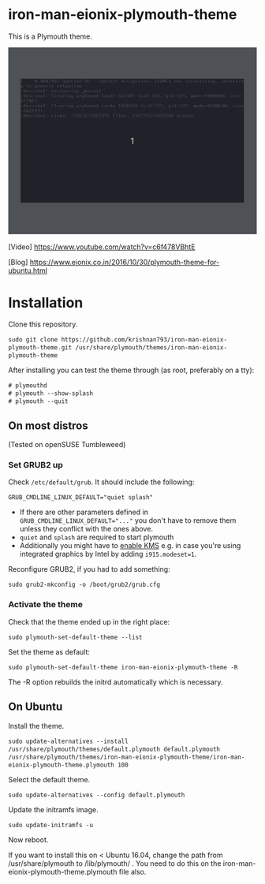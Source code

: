 # iron-man-eionix-plymouth-theme
This is a Plymouth theme.

[![Video](https://raw.githubusercontent.com/krishnan793/iron-man-eionix-plymouth-theme/master/preview.gif)](https://www.youtube.com/watch?v=c6f478VBhtE)


[Video] https://www.youtube.com/watch?v=c6f478VBhtE

[Blog] https://www.eionix.co.in/2016/10/30/plymouth-theme-for-ubuntu.html

# Installation

Clone this repository.

    sudo git clone https://github.com/krishnan793/iron-man-eionix-plymouth-theme.git /usr/share/plymouth/themes/iron-man-eionix-plymouth-theme

After installing you can test the theme through (as root, preferably on a tty):

    # plymouthd
    # plymouth --show-splash
    # plymouth --quit

## On most distros

(Tested on openSUSE Tumbleweed)

### Set GRUB2 up

Check `/etc/default/grub`. It should include the following:

    GRUB_CMDLINE_LINUX_DEFAULT="quiet splash"

* If there are other parameters defined in `GRUB_CMDLINE_LINUX_DEFAULT="..."` you don't have to remove them unless they conflict with the ones above.
* `quiet` and `splash` are required to start plymouth
* Additionally you might have to [enable KMS](https://unix.stackexchange.com/a/110589) e.g. in case you're using integrated graphics by Intel by adding `i915.modeset=1`.

Reconfigure GRUB2, if you had to add something:

    sudo grub2-mkconfig -o /boot/grub2/grub.cfg

### Activate the theme

Check that the theme ended up in the right place:

    sudo plymouth-set-default-theme --list

Set the theme as default:

    sudo plymouth-set-default-theme iron-man-eionix-plymouth-theme -R

The -R option rebuilds the initrd automatically which is necessary.

## On Ubuntu

Install the theme.

    sudo update-alternatives --install /usr/share/plymouth/themes/default.plymouth default.plymouth /usr/share/plymouth/themes/iron-man-eionix-plymouth-theme/iron-man-eionix-plymouth-theme.plymouth 100

Select the default theme.

    sudo update-alternatives --config default.plymouth

Update the initramfs image.

    sudo update-initramfs -u

Now reboot.

If you want to install this on < Ubuntu 16.04, change the path from /usr/share/plymouth to /lib/plymouth/ . You need to do this on the iron-man-eionix-plymouth-theme.plymouth file also.
